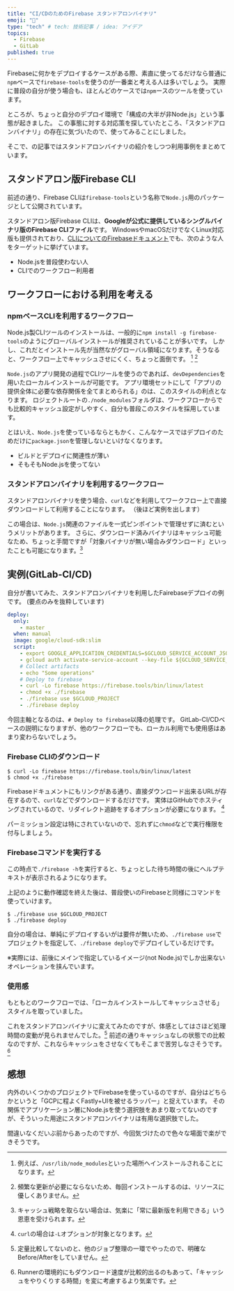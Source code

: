 ```yaml
---
title: "CI/CDのためのFirebase スタンドアロンバイナリ"
emoji: "🔄"
type: "tech" # tech: 技術記事 / idea: アイデア
topics:
  - Firebase
  - GitLab
published: true
---
```


Firebaseに何かをデプロイするケースがある際、素直に使ってるだけなら普通に`npm`ベースで`firebase-tools`を使うのが一番楽と考える人は多いでしょう。
実際に普段の自分が使う場合も、ほとんどのケースでは`npm`ースのツールを使っています。

ところが、ちょっと自分のデプロイ環境で「構成の大半が非Node.js」という事態が起きました。
この事態に対する対応策を探していたところ、「スタンドアロンバイナリ」の存在に気づいたので、使ってみることにしました。

そこで、の記事ではスタンドアロンバイナリの紹介をしつつ利用事例をまとめています。

## スタンドアロン版Firebase CLI

前述の通り、Firebase CLIは`firebase-tools`という名称で`Node.js`用のパッケージとして公開されています。

スタンドアロン版Firebase CLIは、**Googleが公式に提供しているシングルバイナリ版のFirebase CLIファイル**です。
WindowsやmacOSだけでなくLinux対応版も提供されており、[CLIについてのFirebaseドキュメント](https://firebase.google.com/docs/cli#install_the_firebase_cli)でも、次のような人をターゲットに挙げています。

- Node.jsを普段使わない人
- CLIでのワークフロー利用者

## ワークフローにおける利用を考える

### npmベースCLIを利用するワークフロー

Node.js製CLIツールのインストールは、一般的に`npm install -g firebase-tools`のようにグローバルインストールが推奨されていることが多いです。
しかし、これだとインストール先が当然ながグローバル領域になります。そうなると、ワークフロー上でキャッシュさせにくく、ちょっと面倒です。 [^1] [^2]

`Node.js`のアプリ開発の過程でCLIツールを使うのであれば、`devDependencies`を用いたローカルインストールが可能です。
アプリ環境セットにして「アプリの提供全体に必要な依存関係を全てまとめられる」のは、このスタイルの利点となります。
ロジェクトルートの`./node_modules`フォルダは、ワークフローからでも比較的キャッシュ設定がしやすく、自分も普段このスタイルを採用しています。

とはいえ、`Node.js`を使っているならともかく、こんなケースではデプロイのためだけに`package.json`を管理しないといけなくなります。

- ビルドとデプロイに関連性が薄い
- そもそもNode.jsを使ってない

[^1]: 例えば、`/usr/lib/node_modules`といった場所へインストールされることになります。
[^2]: 頻繁な更新が必要にならないため、毎回インストールするのは、リソースに優しくありません。

### スタンドアロンバイナリを利用するワークフロー

スタンドアロンバイナリを使う場合、`curl`などを利用してワークフロー上で直接ダウンロードして利用することになります。
（後ほど実例を出します）

この場合は、`Node.js`関連のファイルを一式ピンポイントで管理せずに済むというメリットがあります。
さらに、ダウンロード済みバイナリはキャッシュ可能なため、ちょっと手間ですが「対象バイナリが無い場合みダウンロード」といったことも可能になります。[^3]

[^3]: キャッシュ戦略を取らない場合は、気楽に「常に最新版を利用できる」いう恩恵を受けられます。

## 実例(GitLab-CI/CD)

自分が書いてみた、スタンドアロンバイナリを利用したFairebaseデプロイの例です。
(要点のみを抜粋しています)

```yaml:.gitlab-ci.yml
deploy:
  only:
    - master
  when: manual
  image: google/cloud-sdk:slim
  script:
    - export GOOGLE_APPLICATION_CREDENTIALS=$GCLOUD_SERVICE_ACCOUNT_JSON
    - gcloud auth activate-service-account --key-file ${GCLOUD_SERVICE_ACCOUNT_JSON}
    # Collect artifacts
    - echo "Some operations"
    # Deploy to firebase
    - curl -Lo firebase https://firebase.tools/bin/linux/latest
    - chmod +x ./firebase
    - ./firebase use $GCLOUD_PROJECT
    - ./firebase deploy
```

今回主軸となるのは、`# Deploy to firebase`以降の処理です。
GitLab-CI/CDベースの説明になりますが、他のワークフローでも、ローカル利用でも使用感はあまり変わらないでしょう。

### Firebase CLIのダウンロード

```shell-session
$ curl -Lo firebase https://firebase.tools/bin/linux/latest
$ chmod +x ./firebase
```

Firebaseドキュメントにもリンクがある通り、直接ダウンロード出来るURLが存在するので、`curl`などでダウンロードするだけです。
実体はGitHubでホスティングされているので、リダイレクト追跡をするオプションが必要になります。 [^4]

パーミッション設定は特にされていないので、忘れずに`chmod`などで実行権限を付与しましょう。

[^4]: `curl`の場合は`-L`オプションが対象となります。

### Firebaseコマンドを実行する

この時点で`./firebase -h`を実行すると、ちょっとした待ち時間の後にヘルプテキストが表示されるようになります。

上記のように動作確認を終えた後は、普段使いのFirebaseと同様にコマンドを使っていけます。

```shell-session
$ ./firebase use $GCLOUD_PROJECT
$ ./firebase deploy
```

自分の場合は、単純にデプロイするいがは要件が無いため、`./firebase use`でプロジェクトを指定して、`./firebase deploy`でデプロイしているだけです。

※実際には、前後にメインで指定しているイメージ(not Node.js)でしか出来ないオペレーションを挟んでいます。

### 使用感

もともとのワークフローでは、「ローカルインストールしてキャッシュさせる」スタイルを取っていました。

これをスタンドアロンバイナリに変えてみたのですが、体感としてはさほど処理時間の変動が見られませんでした。[^5]
前述の通りキャッシュなしの状態での比較なのですが、これならキャッシュをさせなくてもそこまで苦労しなさそうです。[^6]

[^5]: 定量比較してないのと、他のジョブ整理の一環でやったので、明確なBefore/Afterをしていません。
[^6]: Runnerの環境的にもダウンロード速度が比較的出るのもあって、「キャッシュをやりくりする時間」を変に考慮するより気楽です。

## 感想

内外のいくつかのプロジェクトでFirebaseを使っているのですが、自分はどちらかというと「GCPに程よくFastly+UIを被せるラッパー」と捉えています。
その関係でアプリケーション層にNode.jsを使う選択肢をあまり取ってないのですが、そういった用途にスタンドアロンバイナリは有用な選択肢でした。

間違いなくだいぶ前からあったのですが、今回気づけたので色々な場面で楽ができそうです。
